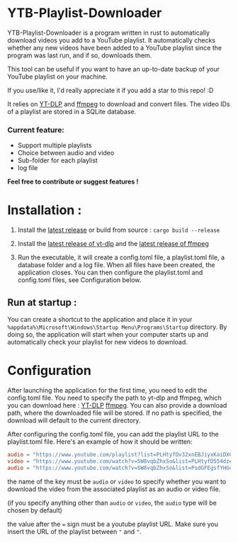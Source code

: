 # YTB-Playlist-Downloader

YTB-Playlist-Downloader is a program written in rust to automatically download videos you add to a YouTube playlist.
It automatically checks whether any new videos have been added to a YouTube playlist since the program was last run, and if so, downloads them.

This tool can be useful if you want to have an up-to-date backup of your YouTube playlist on your machine.

If you use/like it, I'd really appreciate it if you add a star to this repo! :D

It relies on [YT-DLP](https://github.com/yt-dlp/yt-dlp) and [ffmpeg](https://github.com/yt-dlp/FFmpeg-Builds) to download and convert files. The video IDs of a playlist are stored in a SQLite database.

### Current feature:
- Support multiple playlists
- Choice between audio and video
- Sub-folder for each playlist
- log file

__Feel free to contribute or suggest features !__

# Installation :
1. Install the [latest release](github.com/tralalax/YTB-playlist-downloader/releases/latest) or build from source : ```cargo build --release```
2. Install the [latest release of yt-dlp](https://github.com/yt-dlp/yt-dlp/releases/latest) and the [latest release of ffmpeg](https://github.com/yt-dlp/FFmpeg-Builds/releases/tag/latest)

3. Run the executable, it will create a config.toml file, a playlist.toml file, a database folder and a log file.
When all files have been created, the application closes. You can then configure the playlist.toml and config.toml files, see Configuration below.

## Run at startup :
You can create a shortcut to the application and place it in your `%appdata%\Microsoft\Windows\Startup Menu\Programs\Startup` directory. By doing so, the application will start when your computer starts up and automatically check your playlist for new videos to download.

# Configuration
After launching the application for the first time, you need to edit the config.toml file. You need to specify the path to yt-dlp and ffmpeg, which you can download here : 
[YT-DLP](https://github.com/yt-dlp/yt-dlp) [ffmpeg](https://github.com/yt-dlp/FFmpeg-Builds). You can also provide a download path, where the downloaded file will be stored. If no path is specified, the download will default to the current directory.

After configuring the config.toml file, you can add the playlist URL to the playlist.toml file. Here's an example of how it should be written:
```toml
audio = "https://www.youtube.com/playlist?list=PLHtyfDv32xnEBJiyxKaiDXGCaw974vJbu"
video = "https://www.youtube.com/watch?v=5W8vqbZhxSo&list=PLHtyfD554dzeSDnEP5uM4N6Jy9sBtAKyPpUp7&index=3"
audio = "https://www.youtube.com/watch?v=5W8vqbZhxSo&list=PsdGFEgsfYHGdp45xnEP5uM4N6Jy9setAKyP58p7"
```
the name of the key must be `audio` or `video` to specify whether you want to download the video from the associated playlist as an audio or video file.

(if you specify anything other than `audio` or `video`, the `audio` type will be chosen by default)

the value after the `=` sign must be a youtube playlist URL.
Make sure you insert the URL of the playlist between `"` and `"`.